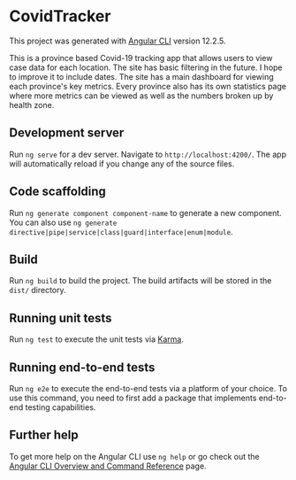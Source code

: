 # CovidTracker

This project was generated with [Angular CLI](https://github.com/angular/angular-cli) version 12.2.5.


This is a province based Covid-19 tracking app that allows users to view case data for each location. The site has basic filtering in the future. I hope to improve it to include dates. The site has a main dashboard for viewing each province's key metrics. Every province also has its own statistics page where more metrics can be viewed as well as the numbers broken up by health zone.


## Development server

Run `ng serve` for a dev server. Navigate to `http://localhost:4200/`. The app will automatically reload if you change any of the source files.

## Code scaffolding

Run `ng generate component component-name` to generate a new component. You can also use `ng generate directive|pipe|service|class|guard|interface|enum|module`.

## Build

Run `ng build` to build the project. The build artifacts will be stored in the `dist/` directory.

## Running unit tests

Run `ng test` to execute the unit tests via [Karma](https://karma-runner.github.io).

## Running end-to-end tests

Run `ng e2e` to execute the end-to-end tests via a platform of your choice. To use this command, you need to first add a package that implements end-to-end testing capabilities.

## Further help

To get more help on the Angular CLI use `ng help` or go check out the [Angular CLI Overview and Command Reference](https://angular.io/cli) page.
